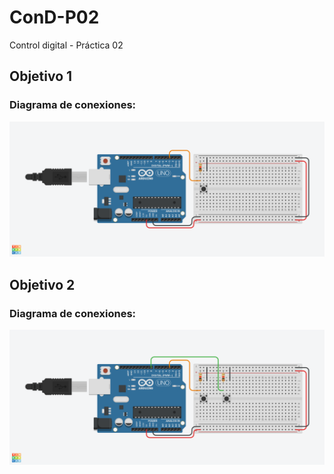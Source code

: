 # ConD-P02
Control digital - Práctica 02
## Objetivo 1
### Diagrama de conexiones:
![](objetivo1/diagrama.png)
## Objetivo 2
### Diagrama de conexiones:
![](objetivo2/diagrama.png)
